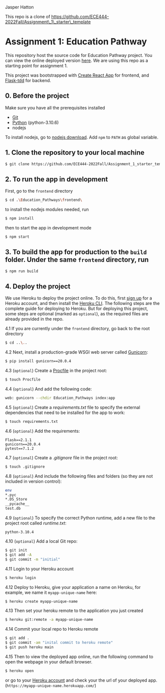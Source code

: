 Jasper Hatton

This repo is a clone of https://github.com/ECE444-2022Fall/Assignment\_1\_starter\_template

# Assignment 1: Education Pathway

This repository host the source code for Education Pathway project. You can view the online deployed version [here](https://assignment-1-starter-template.herokuapp.com/). We are using this repo as a starting point for assignment 1.


This project was bootstrapped with [Create React App](https://github.com/facebook/create-react-app) for frontend, and [Flask-tdd](https://github.com/mjhea0/flaskr-tdd) for backend.


## 0. Before the project

Make sure you have all the prerequisites installed
* [Git](https://git-scm.com/downloads)
* [Python](https://www.python.org/downloads/) (python-3.10.6)
* nodejs

To install nodejs, go to [nodejs download]( https://nodejs.org/en/download/). Add `npm` to `PATH` as global variable.
 
## 1. Clone the repository to your local machine
```sh
$ git clone https://github.com/ECE444-2022Fall/Assignment_1_starter_template.git
```
## 2. To run the app in development

First, go to the `frontend` directory 
```sh
$ cd .\Education_Pathways\frontend\
```

to install the nodejs modules needed, run
```sh
$ npm install
```
then to start the app in development mode
```sh
$ npm start
```
## 3. To build the app for production to the `build` folder. Under the same `frontend` directory, run
```sh
$ npm run build
```
## 4. Deploy the project
   
We use Heroku to deploy the project online. To do this, first [sign up](https://signup.heroku.com/) for a Heroku account,  and then install the [Heroku CLI](https://devcenter.heroku.com/articles/heroku-cli). The following steps are the complete guide for deploying to Heroku. But for deploying this project, some steps are optional (marked as `optional`), as the required files are already provided in the repo. 

4.1 If you are currently under the `frontend` directory, go back to the root directory
```sh
$ cd ..\..
```

4.2 Next, install a production-grade WSGI web server called [Gunicorn](http://gunicorn.org/):

```sh
$ pip install gunicorn==20.0.4
```

4.3 (`optional`) Create a [Procfile](https://devcenter.heroku.com/articles/procfile) in the project root:

```sh
$ touch Procfile
```

4.4 (`optional`) And add the following code:

```sh
web: gunicorn --chdir Education_Pathways index:app
```

4.5 (`optional`) Create a *requirements.txt* file to specify the external dependencies that need to be installed for the app to work:

```sh
$ touch requirements.txt
```

4.6 (`optional`) Add the requirements:

```
Flask==2.1.1
gunicorn==20.0.4
pytest==7.1.2
```

4.7 (`optional`) Create a *.gitignore* file in the project root:

```sh
$ touch .gitignore
```

4.8 (`optional`) And include the following files and folders (so they are not included in version control):

```sh
env
*.pyc
*.DS_Store
__pycache__
test.db
```

4.9 (`optional`) To specify the correct Python runtime, add a new file to the project root called *runtime.txt*:

```
python-3.10.4
```

4.10 (`optional`) Add a local Git repo:

```sh
$ git init
$ git add -A
$ git commit -m "initial"
```

4.11 Login to your Heroku account

```sh
$ heroku login
```

4.12 Deploy to Heroku, give your application a name on Heroku, for example, we name it `myapp-unique-name` here:

```sh
$ heroku create myapp-unique-name
```
4.13 Then set your heroku remote to the application you just created
```sh
$ heroku git:remote -a myapp-unique-name
```
4.14 Commit your local repo to Heroku remote
```sh
$ git add .
$ git commit -am "inital commit to heroku remote"
$ git push heroku main
```

4.15 Then to view the deployed app online, run the following command to open the webpage in your default browser.

```sh
$ heroku open
```
or go to your [Heroku account](https://dashboard.heroku.com/apps) and check your the url of your deployed app. (`https://myapp-unique-name.herokuapp.com/`)
